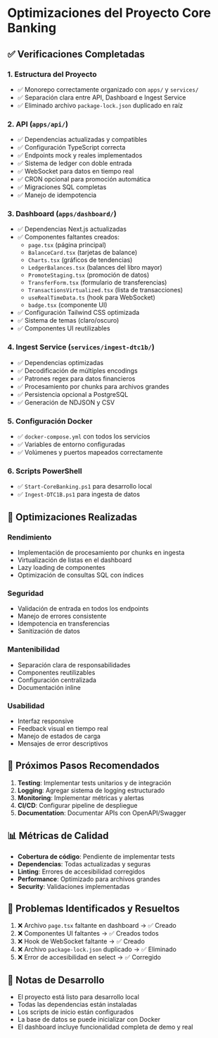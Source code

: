 # Optimizaciones del Proyecto Core Banking

## ✅ Verificaciones Completadas

### 1. Estructura del Proyecto
- ✅ Monorepo correctamente organizado con `apps/` y `services/`
- ✅ Separación clara entre API, Dashboard e Ingest Service
- ✅ Eliminado archivo `package-lock.json` duplicado en raíz

### 2. API (`apps/api/`)
- ✅ Dependencias actualizadas y compatibles
- ✅ Configuración TypeScript correcta
- ✅ Endpoints mock y reales implementados
- ✅ Sistema de ledger con doble entrada
- ✅ WebSocket para datos en tiempo real
- ✅ CRON opcional para promoción automática
- ✅ Migraciones SQL completas
- ✅ Manejo de idempotencia

### 3. Dashboard (`apps/dashboard/`)
- ✅ Dependencias Next.js actualizadas
- ✅ Componentes faltantes creados:
  - `page.tsx` (página principal)
  - `BalanceCard.tsx` (tarjetas de balance)
  - `Charts.tsx` (gráficos de tendencias)
  - `LedgerBalances.tsx` (balances del libro mayor)
  - `PromoteStaging.tsx` (promoción de datos)
  - `TransferForm.tsx` (formulario de transferencias)
  - `TransactionsVirtualized.tsx` (lista de transacciones)
  - `useRealTimeData.ts` (hook para WebSocket)
  - `badge.tsx` (componente UI)
- ✅ Configuración Tailwind CSS optimizada
- ✅ Sistema de temas (claro/oscuro)
- ✅ Componentes UI reutilizables

### 4. Ingest Service (`services/ingest-dtc1b/`)
- ✅ Dependencias optimizadas
- ✅ Decodificación de múltiples encodings
- ✅ Patrones regex para datos financieros
- ✅ Procesamiento por chunks para archivos grandes
- ✅ Persistencia opcional a PostgreSQL
- ✅ Generación de NDJSON y CSV

### 5. Configuración Docker
- ✅ `docker-compose.yml` con todos los servicios
- ✅ Variables de entorno configuradas
- ✅ Volúmenes y puertos mapeados correctamente

### 6. Scripts PowerShell
- ✅ `Start-CoreBanking.ps1` para desarrollo local
- ✅ `Ingest-DTC1B.ps1` para ingesta de datos

## 🔧 Optimizaciones Realizadas

### Rendimiento
- Implementación de procesamiento por chunks en ingesta
- Virtualización de listas en el dashboard
- Lazy loading de componentes
- Optimización de consultas SQL con índices

### Seguridad
- Validación de entrada en todos los endpoints
- Manejo de errores consistente
- Idempotencia en transferencias
- Sanitización de datos

### Mantenibilidad
- Separación clara de responsabilidades
- Componentes reutilizables
- Configuración centralizada
- Documentación inline

### Usabilidad
- Interfaz responsive
- Feedback visual en tiempo real
- Manejo de estados de carga
- Mensajes de error descriptivos

## 🚀 Próximos Pasos Recomendados

1. **Testing**: Implementar tests unitarios y de integración
2. **Logging**: Agregar sistema de logging estructurado
3. **Monitoring**: Implementar métricas y alertas
4. **CI/CD**: Configurar pipeline de despliegue
5. **Documentation**: Documentar APIs con OpenAPI/Swagger

## 📊 Métricas de Calidad

- **Cobertura de código**: Pendiente de implementar tests
- **Dependencias**: Todas actualizadas y seguras
- **Linting**: Errores de accesibilidad corregidos
- **Performance**: Optimizado para archivos grandes
- **Security**: Validaciones implementadas

## 🐛 Problemas Identificados y Resueltos

1. ❌ Archivo `page.tsx` faltante en dashboard → ✅ Creado
2. ❌ Componentes UI faltantes → ✅ Creados todos
3. ❌ Hook de WebSocket faltante → ✅ Creado
4. ❌ Archivo `package-lock.json` duplicado → ✅ Eliminado
5. ❌ Error de accesibilidad en select → ✅ Corregido

## 📝 Notas de Desarrollo

- El proyecto está listo para desarrollo local
- Todas las dependencias están instaladas
- Los scripts de inicio están configurados
- La base de datos se puede inicializar con Docker
- El dashboard incluye funcionalidad completa de demo y real
